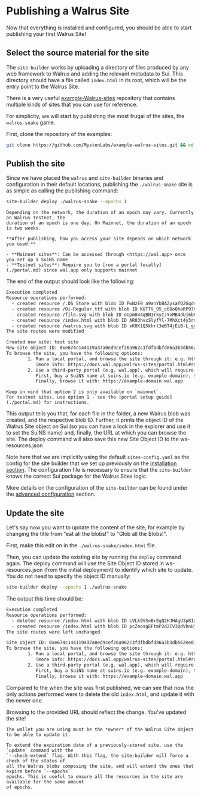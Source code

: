 # Publishing a Walrus Site

Now that everything is installed and configured, you should be able to start publishing your first
Walrus Site!

## Select the source material for the site

The `site-builder` works by uploading a directory of files produced by any web framework to Walrus
and adding the relevant metadata to Sui. This directory should have a file called `index.html` in
its root, which will be the entry point to the Walrus Site.

There is a very useful [example-Walrus-sites](https://github.com/MystenLabs/example-walrus-sites)
repository that contains multiple kinds of sites that you can use for reference.

For simplicity, we will start by publishing the most frugal of the sites, the `walrus-snake` game.

First, clone the repository of the examples:

```sh
git clone https://github.com/MystenLabs/example-walrus-sites.git && cd example-walrus-sites
```

## Publish the site

Since we have placed the `walrus` and `site-builder` binaries and configuration in their default
locations, publishing the `./walrus-snake` site is as simple as calling the publishing command:

```sh
site-builder deploy ./walrus-snake --epochs 1
```

```admonish tip
Depending on the network, the duration of an epoch may vary. Currently on Walrus Testnet, the
duration of an epoch is one day. On Mainnet, the duration of an epoch is two weeks.
```

```admonish warning title="Important: Testnet vs Mainnet Access"
**After publishing, how you access your site depends on which network you used:**

- **Mainnet sites**: Can be accessed through <https://wal.app> once you set up a SuiNS name
- **Testnet sites**: Require you to [run a portal locally](./portal.md) since wal.app only supports mainnet
```

The end of the output should look like the following:

```txt
Execution completed
Resource operations performed:
  - created resource /.DS_Store with blob ID PwNzE9_a9anYb8AZysafQZGqd4h0scsTGhzF2GPsWmQ
  - created resource /Oi-Regular.ttf with blob ID KUTTV_95_c68oQhaRP97tDPOYu0vqCWiGL7mzOq1faU
  - created resource /file.svg with blob ID oUpm044qBN1rkyIJYvMB4dUj6bRe3QEvJAN-cvlIFmk
  - created resource /index.html with blob ID AR03hvxSlyfYl-7MhXct4y3rnIIGPHdnjiIF03BK_XY
  - created resource /walrus.svg with blob ID xK8K1Q5khrl3eBT4jEiB-L_gyShEIOVWti8DcAoEjtw
The site routes were modified

Created new site: test site
New site object ID: 0xe674c144119a37a0ed9cef26a962c3fdfbdbfd86a3b3db562ee81d5542a4eccf
To browse the site, you have the following options:
        1. Run a local portal, and browse the site through it: e.g. http://5qs1ypn4wn90d6mv7d7dkwvvl49hdrlpqulr11ngpykoifycwf.localhost:3000
           (more info: https://docs.wal.app/walrus-sites/portal.html#running-the-portal-locally)
        2. Use a third-party portal (e.g. wal.app), which will require a SuiNS name.
           First, buy a SuiNS name at suins.io (e.g. example-domain), then point it to the site object ID.
           Finally, browse it with: https://example-domain.wal.app
```

```admonish note
Keep in mind that option 2 is only available on `mainnet`.
For testnet sites, use option 1 - see the [portal setup guide](./portal.md) for instructions.
```

This output tells you that, for each file in the folder, a new Walrus blob was created, and the
respective blob ID. Further, it prints the object ID of the Walrus Site object on Sui (so you can
have a look in the explorer and use it to set the SuiNS name) and, finally, the URL at which you can
browse the site.
The deploy command will also save this new Site Object ID to the ws-resources.json

Note here that we are implicitly using the default `sites-config.yaml` as the config for the site
builder that we set up previously on the [installation section](./tutorial-install.md). The
configuration file is necessary to ensure that the `site-builder` knows the correct Sui package for
the Walrus Sites logic.

More details on the configuration of the `site-builder` can be found under the [advanced
configuration](./builder-config.md) section.

## Update the site

Let's say now you want to update the content of the site, for example by changing the title from
"eat all the blobs!" to "Glob all the Blobs!".

First, make this edit on in the `./walrus-snake/index.html` file.

Then, you can update the existing site by running the `deploy` command again. The deploy command will
use the Site Object ID stored in ws-resources.json (from the initial deployment) to identify which site
to update. You do not need to specify the object ID manually:

```sh
site-builder deploy --epochs 1 ./walrus-snake
```

The output this time should be:

```txt
Execution completed
Resource operations performed:
  - deleted resource /index.html with blob ID LVLk9VSnBrEgQ2HJHAgU3p8IarKypQpfn38aSeUZzzE
  - created resource /index.html with blob ID pcZaosgEFtmP2d2IV3QdVhnUjajvQzY2ev8d9U_D5VY
The site routes were left unchanged

Site object ID: 0xe674c144119a37a0ed9cef26a962c3fdfbdbfd86a3b3db562ee81d5542a4eccf
To browse the site, you have the following options:
        1. Run a local portal, and browse the site through it: e.g. http://2ql9wtro4xf2x13pm9jjeyhhfj28okawz5hy453hkyfeholy6f.localhost:3000
           (more info: https://docs.wal.app/walrus-sites/portal.html#running-the-portal-locally)
        2. Use a third-party portal (e.g. wal.app), which will require a SuiNS name.
           First, buy a SuiNS name at suins.io (e.g. example-domain), then point it to the site object ID.
           Finally, browse it with: https://example-domain.wal.app
```

Compared to the when the site was first published, we can see that now the only actions performed
were to delete the old `index.html`, and update it with the newer one.

Browsing to the provided URL should reflect the change. You've updated the site!

```admonish note
The wallet you are using must be the *owner* of the Walrus Site object to be able to update it.
```

```admonish danger title="Extending the expiration date of an existing site"
To extend the expiration date of a previously-stored site, use the `update` command with the
`--check-extend` flag. With this flag, the site-builder will force a check of the status of
all the Walrus blobs composing the site, and will extend the ones that expire before `--epochs`
epochs. This is useful to ensure all the resources in the site are available for the same amount
of epochs.
```
